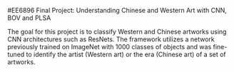 #EE6896 Final Project: Understanding Chinese and Western Art with CNN, BOV and PLSA

 The goal for this project is to classify Western and Chinese artworks using CNN architectures such as ResNets. The framework utilizes a network previously trained on ImageNet with 1000 classes of objects and was fine-tuned to identify the artist (Western art) or the era (Chinese art) of a set of artworks.
 
 
